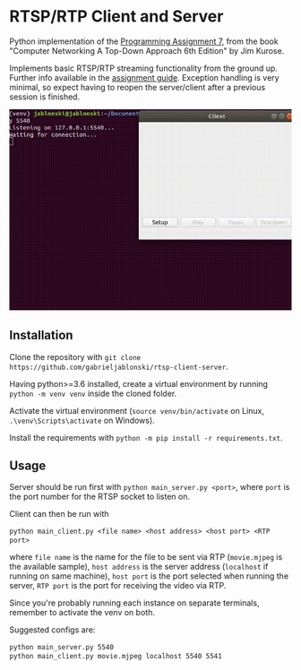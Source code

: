 # RTSP/RTP Client and Server
 Python implementation of the [Programming Assignment 7](http://media.pearsoncmg.com/aw/aw_kurose_network_3/labs/lab7/lab7.html), from the book "Computer Networking A Top-Down Approach 6th Edition" by Jim Kurose.
 
 Implements basic RTSP/RTP streaming functionality from the ground up. Further info available in the [assignment guide](http://media.pearsoncmg.com/aw/aw_kurose_network_3/labs/lab7/lab7.html). Exception handling is very minimal, so expect having to reopen the server/client after a previous session is finished.

![Demonstration](rtsp_demo.gif)

## Installation

Clone the repository with `git clone https://github.com/gabrieljablonski/rtsp-client-server`.

Having python>=3.6 installed, create a virtual environment by running `python -m venv venv` inside the cloned folder.

Activate the virtual environment (`source venv/bin/activate` on Linux, `.\venv\Scripts\activate` on Windows).

Install the requirements with `python -m pip install -r requirements.txt`.

## Usage

Server should be run first with `python main_server.py <port>`, where `port` is the port number for the RTSP socket to listen on.

Client can then be run with 
```
python main_client.py <file name> <host address> <host port> <RTP port>
```
where `file name` is the name for the file to be sent via RTP (`movie.mjpeg` is the available sample), `host address` is the server address (`localhost` if running on same machine), `host port` is the port selected when running the server, `RTP port` is the port for receiving the video via RTP.

Since you're probably running each instance on separate terminals, remember to activate the venv on both.

Suggested configs are:
```
python main_server.py 5540
python main_client.py movie.mjpeg localhost 5540 5541
```

